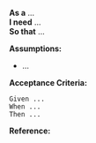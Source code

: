 **As a** ...  
**I need** ...  
**So that** ...  

**Assumptions:** 
* ...

**Acceptance Criteria:**
```
Given ...
When ...
Then ...
```

**Reference:**
